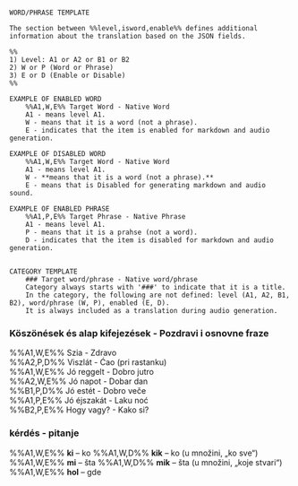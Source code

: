```

WORD/PHRASE TEMPLATE 

The section between %%level,isword,enable%% defines additional information about the translation based on the JSON fields.

%%
1) Level: A1 or A2 or B1 or B2
2) W or P (Word or Phrase)
3) E or D (Enable or Disable)
%%

EXAMPLE OF ENABLED WORD
	%%A1,W,E%% Target Word - Native Word
	A1 - means level A1.
	W - means that it is a word (not a phrase).
	E - indicates that the item is enabled for markdown and audio generation.

EXAMPLE OF DISABLED WORD
	%%A1,W,E%% Target Word - Native Word
	A1 - means level A1.
	W - **means that it is a word (not a phrase).**
	E - means that is Disabled for generating markdown and audio sound.

EXAMPLE OF ENABLED PHRASE
	%%A1,P,E%% Target Phrase - Native Phrase
	A1 - means level A1.
	P - means that it is a prahse (not a word).
	D - indicates that the item is disabled for markdown and audio generation.
	
	
CATEGORY TEMPLATE
	### Target word/phrase - Native word/phrase
	Category always starts with '###' to indicate that it is a title.
	In the category, the following are not defined: level (A1, A2, B1, B2), word/phrase (W, P), enabled (E, D).
	It is always included as a translation during audio generation.

```
### **Köszönések és alap kifejezések - Pozdravi i osnovne fraze**
%%A1,W,E%% Szia - Zdravo  
%%A2,P,D%% Viszlát - Ćao (pri rastanku)  
%%A1,W,E%% Jó reggelt - Dobro jutro  
%%A2,W,E%% Jó napot - Dobar dan  
%%B1,P,D%% Jó estét - Dobro veče  
%%A1,P,E%% Jó éjszakát - Laku noć  
%%B2,P,E%% Hogy vagy? - Kako si?  
### **kérdés - pitanje** 
%%A1,W,E%% **ki** – ko
%%A1,W,D%% **kik** – ko (u množini, „ko sve“)
%%A1,W,E%% **mi** – šta
%%A1,W,D%% **mik** – šta (u množini, „koje stvari“)
%%A1,W,E%% **hol** – gde


